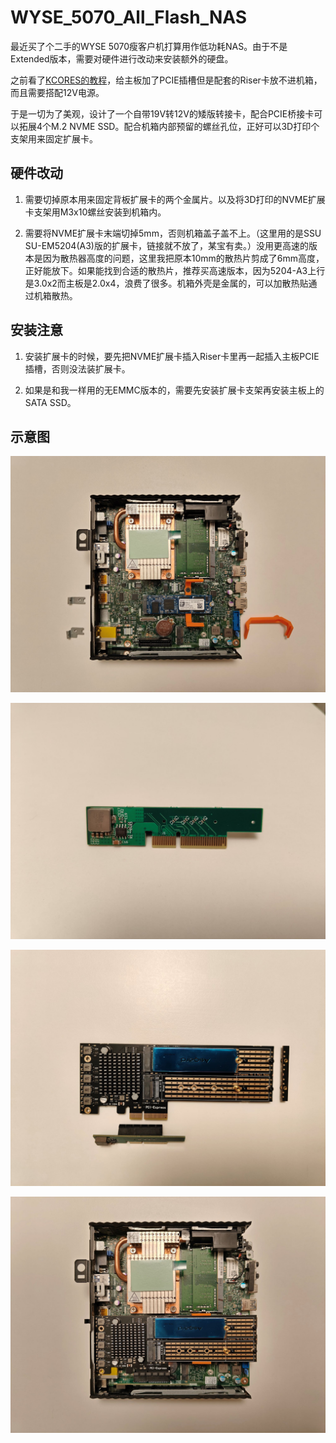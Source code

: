 # WYSE_5070_All_Flash_NAS

最近买了个二手的WYSE 5070瘦客户机打算用作低功耗NAS。由于不是Extended版本，需要对硬件进行改动来安装额外的硬盘。

之前看了[KCORES的教程](https://youtu.be/9opQ4gsh4Hg?si=m19QCSclOVte6yVY)，给主板加了PCIE插槽但是配套的Riser卡放不进机箱，而且需要搭配12V电源。

于是一切为了美观，设计了一个自带19V转12V的矮版转接卡，配合PCIE桥接卡可以拓展4个M.2 NVME SSD。配合机箱内部预留的螺丝孔位，正好可以3D打印个支架用来固定扩展卡。

## 硬件改动

1. 需要切掉原本用来固定背板扩展卡的两个金属片。以及将3D打印的NVME扩展卡支架用M3x10螺丝安装到机箱内。

2. 需要将NVME扩展卡末端切掉5mm，否则机箱盖子盖不上。（这里用的是SSU SU-EM5204(A3)版的扩展卡，链接就不放了，某宝有卖。）没用更高速的版本是因为散热器高度的问题，这里我把原本10mm的散热片剪成了6mm高度，正好能放下。如果能找到合适的散热片，推荐买高速版本，因为5204-A3上行是3.0x2而主板是2.0x4，浪费了很多。机箱外壳是金属的，可以加散热贴通过机箱散热。

## 安装注意

1. 安装扩展卡的时候，要先把NVME扩展卡插入Riser卡里再一起插入主板PCIE插槽，否则没法装扩展卡。

2. 如果是和我一样用的无EMMC版本的，需要先安装扩展卡支架再安装主板上的SATA SSD。

## 示意图

![](IMG/1.MB.jpg)

![](IMG/2.Riser.jpg)

![](IMG/3.Adapter.jpg)

![](IMG/4.Assembly.jpg)